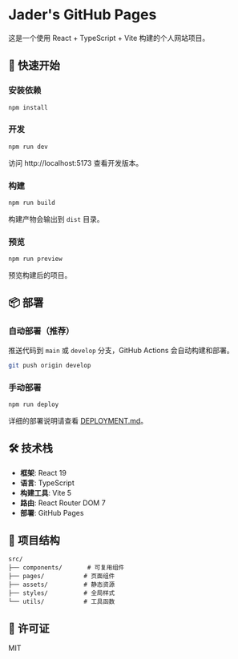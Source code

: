# Jader's GitHub Pages

这是一个使用 React + TypeScript + Vite 构建的个人网站项目。

## 🚀 快速开始

### 安装依赖

```bash
npm install
```

### 开发

```bash
npm run dev
```

访问 http://localhost:5173 查看开发版本。

### 构建

```bash
npm run build
```

构建产物会输出到 `dist` 目录。

### 预览

```bash
npm run preview
```

预览构建后的项目。

## 📦 部署

### 自动部署（推荐）

推送代码到 `main` 或 `develop` 分支，GitHub Actions 会自动构建和部署。

```bash
git push origin develop
```

### 手动部署

```bash
npm run deploy
```

详细的部署说明请查看 [DEPLOYMENT.md](./DEPLOYMENT.md)。

## 🛠️ 技术栈

- **框架**: React 19
- **语言**: TypeScript
- **构建工具**: Vite 5
- **路由**: React Router DOM 7
- **部署**: GitHub Pages

## 📁 项目结构

```
src/
├── components/       # 可复用组件
├── pages/           # 页面组件
├── assets/          # 静态资源
├── styles/          # 全局样式
└── utils/           # 工具函数
```

## 📄 许可证

MIT

